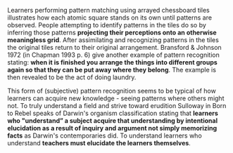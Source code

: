 <p><span style=font-weight: 400;>Learners performing pattern matching using arrayed chessboard tiles illustrates how each atomic square stands on its own until patterns are observed. People attempting to identify patterns in the tiles do so by inferring those patterns </span><strong>projecting their perceptions onto an otherwise meaningless grid</strong><span style=font-weight: 400;>. After assimilating and recognizing patterns in the tiles the original tiles return to their original arrangement. Bransford &amp; Johnson 1972 (in Chapman 1993 p. 6) give another example of pattern recognition stating: </span><strong>when it is finished you arrange the things into different groups again so that they can be put away where they belong</strong><span style=font-weight: 400;>. The example is then revealed to be the act of doing laundry.</span></p>

<p><span style=font-weight: 400;>This form of (subjective) pattern recognition seems to be typical of how learners can acquire new knowledge - seeing patterns where others might not. To truly understand a field and strive toward erudition Sulloway in Born to Rebel speaks of Darwin's organism classification stating that </span><strong>learners who "understand” a subject acquire that understanding by intentional elucidation as a result of inquiry and argument not simply memorizing facts</strong><span style=font-weight: 400;> as Darwin's contemporaries did. To understand learners who understand </span><strong>teachers must elucidate the learners themselves</strong><span style=font-weight: 400;>.</span></p>